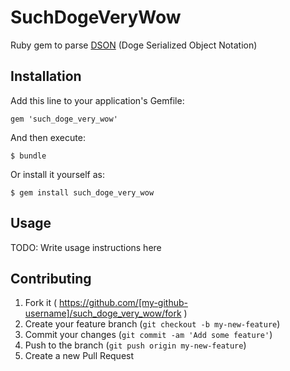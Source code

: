 # SuchDogeVeryWow

Ruby gem to parse [DSON](http://dogeon.org/) (Doge Serialized Object Notation)

## Installation

Add this line to your application's Gemfile:

    gem 'such_doge_very_wow'

And then execute:

    $ bundle

Or install it yourself as:

    $ gem install such_doge_very_wow

## Usage

TODO: Write usage instructions here

## Contributing

1. Fork it ( https://github.com/[my-github-username]/such_doge_very_wow/fork )
2. Create your feature branch (`git checkout -b my-new-feature`)
3. Commit your changes (`git commit -am 'Add some feature'`)
4. Push to the branch (`git push origin my-new-feature`)
5. Create a new Pull Request
